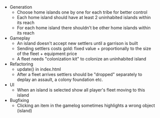 * Generation
	* Choose home islands one by one for each tribe for better control
	* Each home island should have at least 2 uninhabited islands within its reach
	* For each home island there shouldn't be other home islands within its reach
* Gameplay
	* An island doesn't accept new settlers until a garrison is built
	* Sending settlers costs gold: fixed value + proportionally to the size of the fleet + equipment price
	* A fleet needs "colonization kit" to colonize an uninhabited island
* Refactoring
	* update() in index.html
	* After a fleet arrives settlers should be "dropped" separately to deplay an assault, a colony foundation etc.
* UI
	* When an island is selected show all player's fleet moving to this island
* Bugfixing
	* Clicking an item in the gamelog sometimes highlights a wrong object (island)
